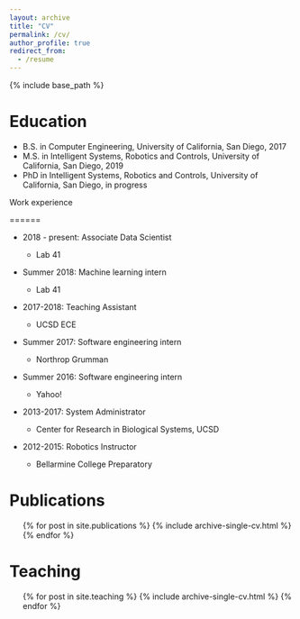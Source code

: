 ```yaml
---
layout: archive
title: "CV"
permalink: /cv/
author_profile: true
redirect_from:
  - /resume
---
```


{% include base_path %}


Education
======
* B.S. in Computer Engineering, University of California, San Diego, 2017
* M.S. in Intelligent Systems, Robotics and Controls, University of California, San Diego, 2019
* PhD in Intelligent Systems, Robotics and Controls, University of California, San Diego, in progress

Work experience

======
* 2018 - present: Associate Data Scientist 
  * Lab 41

* Summer 2018: Machine learning intern
  * Lab 41

* 2017-2018: Teaching Assistant
  * UCSD ECE 

* Summer 2017: Software engineering intern
  * Northrop Grumman

* Summer 2016: Software engineering intern 
  * Yahoo!

* 2013-2017: System Administrator
  * Center for Research in Biological Systems, UCSD

* 2012-2015: Robotics Instructor
  * Bellarmine College Preparatory

<!--
Skills
======
* Skill 1
* Skill 2
  * Sub-skill 2.1
  * Sub-skill 2.2
  * Sub-skill 2.3
* Skill 3
-->



Publications
======
  <ul>{% for post in site.publications %}
    {% include archive-single-cv.html %}
  {% endfor %}</ul>
  
<!--
Talks
======
  <ul>{% for post in site.talks %}
    {% include archive-single-talk-cv.html %}
  {% endfor %}</ul>
-->

Teaching
======
  <ul>{% for post in site.teaching %}
    {% include archive-single-cv.html %}
  {% endfor %}</ul>

<!--
Service and leadership
======
* Currently signed in to 43 different slack teams
-->
